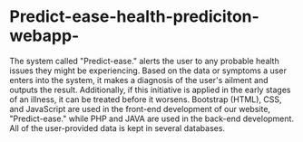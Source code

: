 # Predict-ease-health-prediciton-webapp-
The system called "Predict-ease." alerts the user to any probable health issues they might be experiencing. Based on the data or symptoms a user enters into the system, it makes a diagnosis of the user's ailment and outputs the result. Additionally, if this initiative is applied in the early stages of an illness, it can be treated before it worsens. Bootstrap (HTML), CSS, and JavaScript are used in the front-end development of our website, "Predict-ease." while PHP and JAVA are used in the back-end development. All of the user-provided data is kept in several databases.


